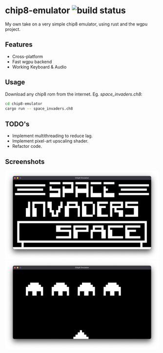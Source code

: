 # chip8-emulator ![build status](https://github.com/jla2000/chip8-emulator/actions/workflows/rust.yml/badge.svg)


My own take on a very simple chip8 emulator, using rust and the wgpu project.


## Features

- Cross-platform
- Fast wgpu backend
- Working Keyboard & Audio


## Usage

Download any chip8 rom from the internet.
Eg. _space_invaders.ch8_:

```sh
cd chip8-emulator
cargo run -- space_invaders.ch8
```


## TODO's

-  Implement multithreading to reduce lag.
-  Implement pixel-art upscaling shader.
-  Refactor code.


## Screenshots

![Screenshot 1](./screenshots/1.png)
![Screenshot 2](./screenshots/2.png)
